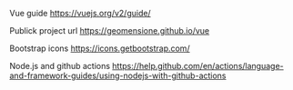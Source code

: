Vue guide https://vuejs.org/v2/guide/

Publick project url https://geomensione.github.io/vue

Bootstrap icons https://icons.getbootstrap.com/

Node.js and github actions https://help.github.com/en/actions/language-and-framework-guides/using-nodejs-with-github-actions
